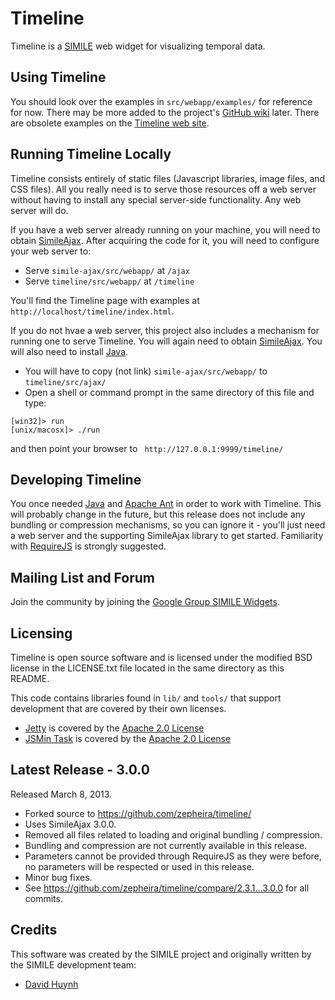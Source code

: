 Timeline
========

Timeline is a [SIMILE](http://simile-widgets.org/) web widget for visualizing temporal data.

Using Timeline
--------------

You should look over the examples in `src/webapp/examples/` for reference for now.  There may be more added to the project's [GitHub wiki](https://github.com/zepheira/timeline/wiki) later.  There are obsolete examples on the [Timeline web site](http://www.simile-widgets.org/timeline/).

Running Timeline Locally
------------------------

Timeline consists entirely of static files (Javascript libraries, image files, and CSS files).  All you really need is to serve those resources off a web server without having to install any special server-side functionality.  Any web server will do.

If you have a web server already running on your machine, you will need to obtain [SimileAjax](https://github.com/zepheira/simile-ajax/).  After acquiring the code for it, you will need to configure your web server to:

 * Serve `simile-ajax/src/webapp/` at `/ajax`
 * Serve `timeline/src/webapp/` at `/timeline`

You'll find the Timeline page with examples at `http://localhost/timeline/index.html`.

If you do not hvae a web server, this project also includes a mechanism for running one to serve Timeline.  You will again need to obtain [SimileAjax](https://github.com/zepheira/simile-ajax/).  You will also need to install [Java](http://www.java.com/).

 * You will have to copy (not link) `simile-ajax/src/webapp/` to `timeline/src/ajax/`
 * Open a shell or command prompt in the same directory of this file and type:

```
[win32]> run
[unix/macosx]> ./run
```

and then point your browser to ` http://127.0.0.1:9999/timeline/`

Developing Timeline
-------------------

You once needed [Java](http://www.java.com/) and [Apache Ant](http://ant.apache.org) in order to work with Timeline.  This will probably change in the future, but this release does not include any bundling or compression mechanisms, so you can ignore it - you'll just need a web server and the supporting SimileAjax library to get started.  Familiarity with [RequireJS](http://requirejs.org/) is strongly suggested.

Mailing List and Forum
----------------------
  
Join the community by joining the [Google Group SIMILE Widgets](http://groups.google.com/group/simile-widgets/).

Licensing
---------

Timeline is open source software and is licensed under the modified BSD license in the LICENSE.txt file located in the same directory as this README.

This code contains libraries found in `lib/` and `tools/` that support development that are covered by their own licenses.

 * [Jetty](http://jetty.codehaus.org/) is covered by the [Apache 2.0 License](http://jetty.codehaus.org/jetty/license.html)
 * [JSMin Task](https://code.google.com/p/jsmin-ant-task/) is covered by the [Apache 2.0 License](https://www.apache.org/licenses/LICENSE-2.0)

Latest Release - 3.0.0
----------------------

Released March 8, 2013.

 * Forked source to https://github.com/zepheira/timeline/
 * Uses SimileAjax 3.0.0.
 * Removed all files related to loading and original bundling / compression.
 * Bundling and compression are not currently available in this release.
 * Parameters cannot be provided through RequireJS as they were before, no parameters will be respected or used in this release.
 * Minor bug fixes.
 * See https://github.com/zepheira/timeline/compare/2.3.1...3.0.0 for all commits.

Credits
-------

This software was created by the SIMILE project and originally written by the SIMILE development team:

 * [David Huynh](http://davidhuynh.net/)
